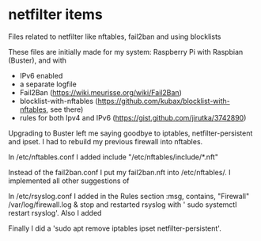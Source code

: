 # netfilter items
Files related to netfilter like nftables, fail2ban and using blocklists

These files are initially made for my system: Raspberry Pi with Raspbian (Buster), and with 
 - IPv6 enabled
 - a separate logfile
 - Fail2Ban                     (https://wiki.meurisse.org/wiki/Fail2Ban)
 - blocklist-with-nftables      (https://github.com/kubax/blocklist-with-nftables, see there) 
 - rules for both Ipv4 and IPv6 (https://gist.github.com/jirutka/3742890)
 
Upgrading to Buster left me saying goodbye to iptables, netfilter-persistent and ipset. I had to rebuild my previous firewall into nftables. 

In /etc/nftables.conf I added 
   include "/etc/nftables/include/*.nft"

Instead of the fail2ban.conf I put my fail2ban.nft into /etc/nftables/. I implemented all other suggestions of 

In /etc/rsyslog.conf I added in the Rules section 
   :msg, contains, "Firewall"              /var/log/firewall.log
   & stop
and restarted rsyslog with ' sudo systemctl restart rsyslog'. 
Also I added 

Finally I did a 'sudo apt remove iptables ipset netfilter-persistent'. 


